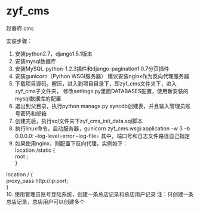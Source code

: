 # zyf_cms
赵裔府 cms

安装步骤：<br/>
1. 安装python2.7，django1.5.1版本<br/>
2. 安装mysql数据库<br/>
3. 安装MySQL-python-1.2.3插件和django-pagination1.0.7分页插件<br/>
4. 安装gunicorn（Python WSGI服务器） 建议安装nginx作为反向代理服务器<br/>
5. 下载项目源码，解压，进入到项目目录下，即zyf_cms文件夹下，进入zyf_cms子文件夹，
修改settings.py里面DATABASES配置，使用新安装的mysql数据库的配置<br/>
6. 退出到父目录，执行python manage.py syncdb创建表，并且输入管理员账号密码和邮箱<br/>
7. 创建完后，执行sql文件夹下zyf_cms_init_data.sql脚本<br/>
8. 执行linux命令，启动服务器，gunicorn zyf_cms.wsgi:application –w 3 –b 0.0.0.0:<port> –log-level=error –log-file=<log dir>
其中，端口号和日志文件路径自己指定<br/>
9. 如果使用nginx，则配置下反向代理，实例如下：<br/>
location /static {<br/>
    root <proj static dir>;<br/>
}<br/>

location / {<br/>
    proxy_pass http://ip:port;<br/>
}<br/>
10. 使用管理员账号登陆系统，创建一条总店记录和总店用户记录 注：只创建一条总店记录，总店用户可以创建多个

